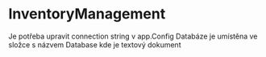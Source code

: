 # InventoryManagement


Je potřeba upravit connection string v app.Config
Databáze je umístěna ve složce s názvem Database kde je textový dokument
